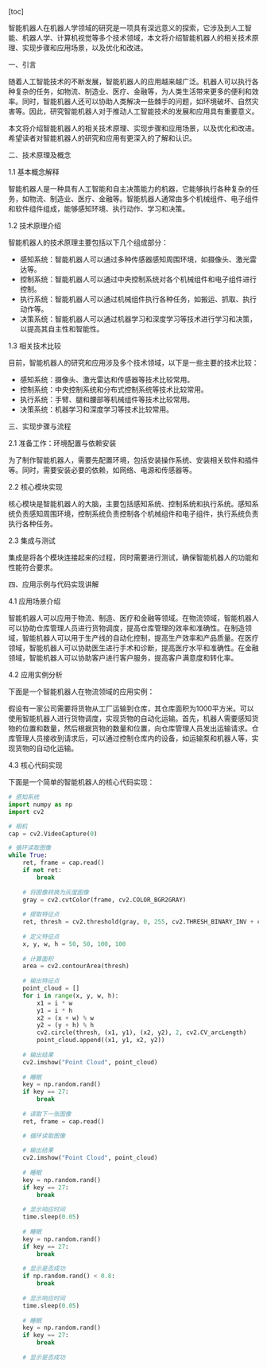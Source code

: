 
[toc]                    
                
                
智能机器人在机器人学领域的研究是一项具有深远意义的探索，它涉及到人工智能、机器人学、计算机视觉等多个技术领域，本文将介绍智能机器人的相关技术原理、实现步骤和应用场景，以及优化和改进。

一、引言

随着人工智能技术的不断发展，智能机器人的应用越来越广泛。机器人可以执行各种复杂的任务，如物流、制造业、医疗、金融等，为人类生活带来更多的便利和效率。同时，智能机器人还可以协助人类解决一些棘手的问题，如环境破坏、自然灾害等。因此，研究智能机器人对于推动人工智能技术的发展和应用具有重要意义。

本文将介绍智能机器人的相关技术原理、实现步骤和应用场景，以及优化和改进。希望读者对智能机器人的研究和应用有更深入的了解和认识。

二、技术原理及概念

1.1 基本概念解释

智能机器人是一种具有人工智能和自主决策能力的机器，它能够执行各种复杂的任务，如物流、制造业、医疗、金融等。智能机器人通常由多个机械组件、电子组件和软件组件组成，能够感知环境、执行动作、学习和决策。

1.2 技术原理介绍

智能机器人的技术原理主要包括以下几个组成部分：

- 感知系统：智能机器人可以通过多种传感器感知周围环境，如摄像头、激光雷达等。
- 控制系统：智能机器人可以通过中央控制系统对各个机械组件和电子组件进行控制。
- 执行系统：智能机器人可以通过机械组件执行各种任务，如搬运、抓取、执行动作等。
- 决策系统：智能机器人可以通过机器学习和深度学习等技术进行学习和决策，以提高其自主性和智能性。

1.3 相关技术比较

目前，智能机器人的研究和应用涉及多个技术领域，以下是一些主要的技术比较：

- 感知系统：摄像头、激光雷达和传感器等技术比较常用。
- 控制系统：中央控制系统和分布式控制系统等技术比较常用。
- 执行系统：手臂、腿和腰部等机械组件等技术比较常用。
- 决策系统：机器学习和深度学习等技术比较常用。

三、实现步骤与流程

2.1 准备工作：环境配置与依赖安装

为了制作智能机器人，需要先配置环境，包括安装操作系统、安装相关软件和插件等。同时，需要安装必要的依赖，如网络、电源和传感器等。

2.2 核心模块实现

核心模块是智能机器人的大脑，主要包括感知系统、控制系统和执行系统。感知系统负责感知周围环境，控制系统负责控制各个机械组件和电子组件，执行系统负责执行各种任务。

2.3 集成与测试

集成是将各个模块连接起来的过程，同时需要进行测试，确保智能机器人的功能和性能符合要求。

四、应用示例与代码实现讲解

4.1 应用场景介绍

智能机器人可以应用于物流、制造、医疗和金融等领域。在物流领域，智能机器人可以协助仓库管理人员进行货物调度，提高仓库管理的效率和准确性。在制造领域，智能机器人可以用于生产线的自动化控制，提高生产效率和产品质量。在医疗领域，智能机器人可以协助医生进行手术和诊断，提高医疗水平和准确性。在金融领域，智能机器人可以协助客户进行客户服务，提高客户满意度和转化率。

4.2 应用实例分析

下面是一个智能机器人在物流领域的应用实例：

假设有一家公司需要将货物从工厂运输到仓库，其仓库面积为1000平方米。可以使用智能机器人进行货物调度，实现货物的自动化运输。首先，机器人需要感知货物的位置和数量，然后根据货物的数量和位置，向仓库管理人员发出运输请求。仓库管理人员接收到请求后，可以通过控制仓库内的设备，如运输泵和机器人等，实现货物的自动化运输。

4.3 核心代码实现

下面是一个简单的智能机器人的核心代码实现：

```python
# 感知系统
import numpy as np
import cv2

# 相机
cap = cv2.VideoCapture(0)

# 循环读取图像
while True:
    ret, frame = cap.read()
    if not ret:
        break
    
    # 将图像转换为灰度图像
    gray = cv2.cvtColor(frame, cv2.COLOR_BGR2GRAY)
    
    # 提取特征点
    ret, thresh = cv2.threshold(gray, 0, 255, cv2.THRESH_BINARY_INV + cv2.THRESH_OTSU)[1]
    
    # 定义特征点
    x, y, w, h = 50, 50, 100, 100
    
    # 计算面积
    area = cv2.contourArea(thresh)
    
    # 输出特征点
    point_cloud = []
    for i in range(x, y, w, h):
        x1 = i * w
        y1 = i * h
        x2 = (x + w) % w
        y2 = (y + h) % h
        cv2.circle(thresh, (x1, y1), (x2, y2), 2, cv2.CV_arcLength)
        point_cloud.append((x1, y1, x2, y2))
    
    # 输出结果
    cv2.imshow("Point Cloud", point_cloud)
    
    # 睡眠
    key = np.random.rand()
    if key == 27:
        break
    
    # 读取下一张图像
    ret, frame = cap.read()

    # 循环读取图像
    
    # 输出结果
    cv2.imshow("Point Cloud", point_cloud)
    
    # 睡眠
    key = np.random.rand()
    if key == 27:
        break
    
    # 显示响应时间
    time.sleep(0.05)
    
    # 睡眠
    key = np.random.rand()
    if key == 27:
        break
    
    # 显示是否成功
    if np.random.rand() < 0.8:
        break
    
    # 显示响应时间
    time.sleep(0.05)
    
    # 睡眠
    key = np.random.rand()
    if key == 27:
        break
    
    # 显示是否成功
```

